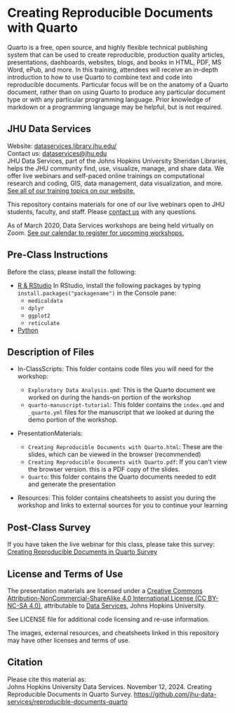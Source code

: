 # Creating Reproducible Documents with Quarto
Quarto is a free, open source, and highly flexible technical publishing system that can be used to create reproducible, production quality articles, presentations, dashboards, websites, blogs, and books in HTML, PDF, MS Word, ePub, and more. In this training, attendees will receive an in-depth introduction to how to use Quarto to combine text and code into reproducible documents. Particular focus will be on the anatomy of a Quarto document, rather than on using Quarto to produce any particular document type or with any particular programming language. Prior knowledge of markdown or a programming language may be helpful, but is not required.


## JHU Data Services   
Website: [dataservices.library.jhu.edu/](https://dataservices.library.jhu.edu/)   
Contact us: [dataservices@jhu.edu](mailto:dataservices@jhu.edu)   
JHU Data Services, part of the Johns Hopkins University Sheridan Libraries, helps the JHU community find, use, visualize, manage, and share data. We offer live webinars and self-paced online trainings on computational research and coding, GIS, data management, data visualization, and more. [See all of our training topics on our website.](https://dataservices.library.jhu.edu/training-workshops/)   

This repository contains materials for one of our live webinars open to JHU students, faculty, and staff. Please [contact us](mailto:dataservices@jhu.edu) with any questions.

As of March 2020, Data Services workshops are being held virtually on Zoom. [See our calendar to register for upcoming workshops.](https://dataservices.library.jhu.edu/training-workshops/calendar/)


## Pre-Class Instructions
Before the class, please install the following:
- [R & RStudio](https://posit.co/download/rstudio-desktop/)
	In RStudio, install the following packages by typing `install.packages("packagename")` in the Console pane:
    - `medicaldata`
    - `dplyr`
    - `ggplot2`
    - `reticulate`
- [Python](https://www.python.org/downloads/) 



## Description of Files
- In-ClassScripts: This folder contains code files you will need for the workshop:
    - `Exploratory Data Analysis.qmd`: This is the Quarto document we worked on during the hands-on portion of the workshop 
    - `quarto-manuscript-tutorial`: This folder contains the `index.qmd` and `_quarto.yml` files for the manuscript that we looked at during the demo portion of the workshop.
- PresentationMaterials:
    - `Creating Reproducible Documents with Quarto.html`: These are the slides, which can be viewed in the browser (recommended)
    - `Creating Reproducible Documents with Quarto.pdf`: If you can't view the browser version. this is a PDF copy of the slides.
    - `Quarto`: this folder contains the Quarto documents needed to edit and generate the presentation

- Resources: This folder contains cheatsheets to assist you during the workshop and links to external sources for you to continue your learning


## Post-Class Survey
If you have taken the live webinar for this class, please take this survey: [Creating Reproducible Documents in Quarto Survey](bit.ly/quarto-survey)


## License and Terms of Use
The presentation materials are licensed under a [Creative Commons Attribution-NonCommercial-ShareAlike 4.0 International License (CC BY-NC-SA 4.0)](https://creativecommons.org/licenses/by-nc-sa/4.0/), attributable to [Data Services](https://dataservices.library.jhu.edu/), Johns Hopkins University. 

See LICENSE file for additional code licensing and re-use information.   

The images, external resources, and cheatsheets linked in this repository may have other licenses and terms of use.


## Citation
Please cite this material as:    
Johns Hopkins University Data Services. November 12, 2024. Creating Reproducible Documents in Quarto Survey. https://github.com/jhu-data-services/reproducible-documents-quarto 
